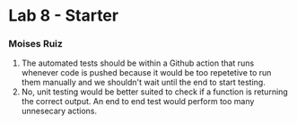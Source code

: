 # Lab 8 - Starter
### Moises Ruiz
1. The automated tests should be within a Github action that runs whenever code is pushed because it would be too repetetive to run them manually and we shouldn't wait until the end to start testing.
2. No, unit testing would be better suited to check if a function is returning the correct output. An end to end test would perform too many unnesecary actions.
